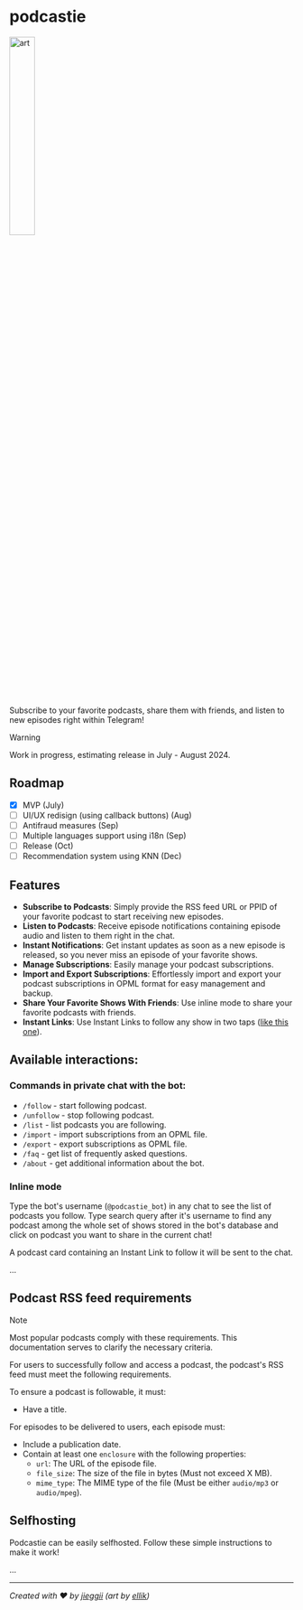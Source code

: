 # podcastie
<img src="https://imgur.com/kapg35n.jpg" alt="art" width="30%">

Subscribe to your favorite podcasts, share them with friends, and listen to new episodes right within Telegram!

> [!WARNING]
> Work in progress, estimating release in July - August 2024.

## Roadmap
- [x] MVP (July)
- [ ] UI/UX redisign (using callback buttons) (Aug)
- [ ] Antifraud measures (Sep)
- [ ] Multiple languages support using i18n (Sep)
- [ ] Release (Oct)
- [ ] Recommendation system using KNN (Dec)

## Features
* **Subscribe to Podcasts**: Simply provide the RSS feed URL or PPID of your favorite podcast to start receiving new episodes.
* **Listen to Podcasts**: Receive episode notifications containing episode audio and listen to them right in the chat.
* **Instant Notifications**: Get instant updates as soon as a new episode is released, so you never miss an episode of your favorite shows.
* **Manage Subscriptions**: Easily manage your podcast subscriptions.
* **Import and Export Subscriptions**: Effortlessly import and export your podcast subscriptions in OPML format for easy management and backup.
* **Share Your Favorite Shows With Friends**: Use inline mode to share your favorite podcasts with friends.
* **Instant Links**: Use Instant Links to follow any show in two taps ([like this one](https://t.me/podcastie_bot?start=dGhlam9lcm9nYW5leHBlcmllbmNlI2E4Y2JiOWY=)).

## Available interactions:
### Commands in private chat with the bot:
* `/follow` - start following podcast.
* `/unfollow` - stop following podcast.
* `/list` - list podcasts you are following.
* `/import` - import subscriptions from an OPML file.
* `/export` - export subscriptions as OPML file.
* `/faq` - get list of frequently asked questions.
* `/about` - get additional information about the bot.

### Inline mode
Type the bot's username (`@podcastie_bot`) in any chat to see the list of podcasts you follow.
Type search query after it's username to find any podcast among the whole set of shows stored in the bot's database 
and click on podcast you want to share in the current chat!

A podcast card containing an Instant Link to follow it will be sent to the chat.

...

## Podcast RSS feed requirements
> [!NOTE]
> Most popular podcasts comply with these requirements. 
> This documentation serves to clarify the necessary criteria.

For users to successfully follow and access a podcast, 
the podcast's RSS feed must meet the following requirements.

To ensure a podcast is followable, it must:
* Have a title.

For episodes to be delivered to users, each episode must:
* Include a publication date.
* Contain at least one `enclosure` with the following properties:
  * `url`: The URL of the episode file.
  * `file_size`: The size of the file in bytes (Must not exceed X MB).
  * `mime_type`: The MIME type of the file (Must be either `audio/mp3` or `audio/mpeg`).

## Selfhosting
Podcastie can be easily selfhosted. Follow these simple instructions to make it work!

...


---

*Created with ❤️ by [jieggii](https://github.com/jiegii) (art by [ellik](https://www.pixilart.com/ellik))*
